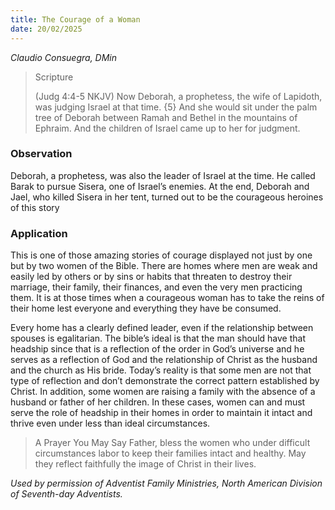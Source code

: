 ```yaml
---
title: The Courage of a Woman
date: 20/02/2025
---
```


_Claudio Consuegra, DMin_

> <p>Scripture</p>
> (Judg 4:4-5 NKJV) Now Deborah, a prophetess, the wife of Lapidoth, was judging Israel at that time. {5} And she would sit under the palm tree of Deborah between Ramah and Bethel in the mountains of Ephraim. And the children of Israel came up to her for judgment.

### Observation

Deborah, a prophetess, was also the leader of Israel at the time. He called Barak to pursue Sisera, one of Israel’s enemies. At the end, Deborah and Jael, who killed Sisera in her tent, turned out to be the courageous heroines of this story

### Application

This is one of those amazing stories of courage displayed not just by one but by two women of the Bible. There are homes where men are weak and easily led by others or by sins or habits that threaten to destroy their marriage, their family, their finances, and even the very men practicing them. It is at those times when a courageous woman has to take the reins of their home lest everyone and everything they have be consumed.

Every home has a clearly defined leader, even if the relationship between spouses is egalitarian. The bible’s ideal is that the man should have that headship since that is a reflection of the order in God’s universe and he serves as a reflection of God and the relationship of Christ as the husband and the church as His bride. Today’s reality is that some men are not that type of reflection and don’t demonstrate the correct pattern established by Christ. In addition, some women are raising a family with the absence of a husband or father of her children. In these cases, women can and must serve the role of headship in their homes in order to maintain it intact and thrive even under less than ideal circumstances.

> <callout>A Prayer You May Say</callout>
> Father, bless the women who under difficult circumstances labor to keep their families intact and healthy. May they reflect faithfully the image of Christ in their lives.

_Used by permission of Adventist Family Ministries, North American Division of Seventh-day Adventists._